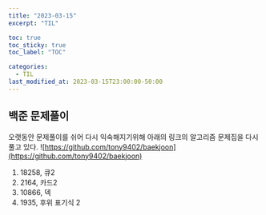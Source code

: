 ```yaml
---
title: "2023-03-15"
excerpt: "TIL"

toc: true
toc_sticky: true
toc_label: "TOC"

categories:
  - TIL
last_modified_at: 2023-03-15T23:00:00-50:00
---
```


## 백준 문제풀이

오랫동안 문제풀이를 쉬어 다시 익숙해지기위해 아래의 링크의 알고리즘 문제집을 다시 풀고 있다.
![https://github.com/tony9402/baekjoon](https://github.com/tony9402/baekjoon)

1. 18258, 큐2
2. 2164, 카드2
3. 10866, 덱
4. 1935, 후위 표기식 2
